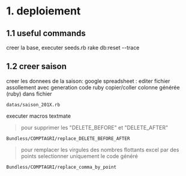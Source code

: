 # 1. deploiement
## 1.1 useful commands

creer la base, executer seeds.rb
	rake db:reset --trace

## 1.2 creer saison

creer les donnees de la saison:
google spreadsheet : editer fichier assollement avec generation code ruby
copier/coller colonne générée (ruby) dans fichier

	datas/saison_201X.rb

executer macros textmate 
> pour supprimer les "DELETE_BEFORE" et "DELETE_AFTER"

	Bundless/COMPTAGRI/replace_DELETE_BEFORE_AFTER

>pour remplacer les virgules des nombres flottants excel par des points
selectionner uniquement le code généré 

	Bundless/COMPTAGRI/replace_comma_by_point



